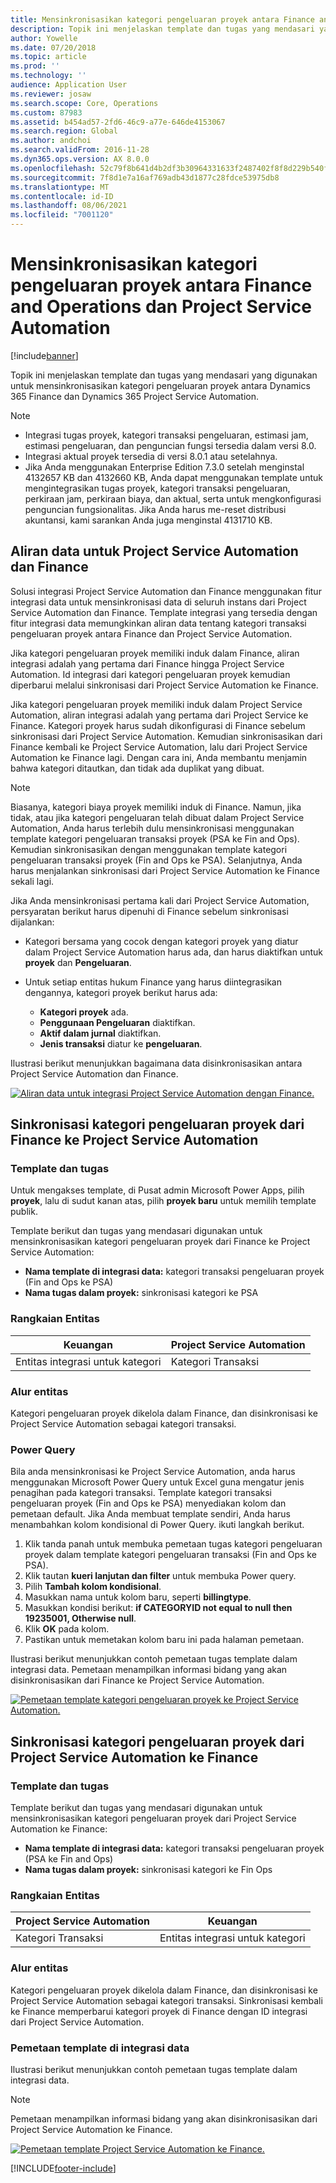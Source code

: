 ```yaml
---
title: Mensinkronisasikan kategori pengeluaran proyek antara Finance and Operations dan Project Service Automation
description: Topik ini menjelaskan template dan tugas yang mendasari yang digunakan untuk mensinkronisasikan kategori pengeluaran proyek antara Microsoft Dynamics 365 Finance dan Dynamics 365 Project Service Automation.
author: Yowelle
ms.date: 07/20/2018
ms.topic: article
ms.prod: ''
ms.technology: ''
audience: Application User
ms.reviewer: josaw
ms.search.scope: Core, Operations
ms.custom: 87983
ms.assetid: b454ad57-2fd6-46c9-a77e-646de4153067
ms.search.region: Global
ms.author: andchoi
ms.search.validFrom: 2016-11-28
ms.dyn365.ops.version: AX 8.0.0
ms.openlocfilehash: 52c79f8b641d4b2df3b30964331633f2487402f8f8d229b540f9544c0f848557
ms.sourcegitcommit: 7f8d1e7a16af769adb43d1877c28fdce53975db8
ms.translationtype: MT
ms.contentlocale: id-ID
ms.lasthandoff: 08/06/2021
ms.locfileid: "7001120"
---
```

# <a name="synchronize-project-expense-categories-between-finance-and-operations-and-project-service-automation"></a>Mensinkronisasikan kategori pengeluaran proyek antara Finance and Operations dan Project Service Automation

[!include[banner](../includes/banner.md)]

Topik ini menjelaskan template dan tugas yang mendasari yang digunakan untuk mensinkronisasikan kategori pengeluaran proyek antara Dynamics 365 Finance dan Dynamics 365 Project Service Automation.

> [!NOTE]
> - Integrasi tugas proyek, kategori transaksi pengeluaran, estimasi jam, estimasi pengeluaran, dan penguncian fungsi tersedia dalam versi 8.0.
> - Integrasi aktual proyek tersedia di versi 8.0.1 atau setelahnya.
> - Jika Anda menggunakan Enterprise Edition 7.3.0 setelah menginstal 4132657 KB dan 4132660 KB, Anda dapat menggunakan template untuk mengintegrasikan tugas proyek, kategori transaksi pengeluaran, perkiraan jam, perkiraan biaya, dan aktual, serta untuk mengkonfigurasi penguncian fungsionalitas. Jika Anda harus me-reset distribusi akuntansi, kami sarankan Anda juga menginstal 4131710 KB.

## <a name="data-flow-for-project-service-automation-and-finance"></a>Aliran data untuk Project Service Automation dan Finance

Solusi integrasi Project Service Automation dan Finance menggunakan fitur integrasi data untuk mensinkronisasi data di seluruh instans dari Project Service Automation dan Finance. Template integrasi yang tersedia dengan fitur integrasi data memungkinkan aliran data tentang kategori transaksi pengeluaran proyek antara Finance dan Project Service Automation.

Jika kategori pengeluaran proyek memiliki induk dalam Finance, aliran integrasi adalah yang pertama dari Finance hingga Project Service Automation. Id integrasi dari kategori pengeluaran proyek kemudian diperbarui melalui sinkronisasi dari Project Service Automation ke Finance.

Jika kategori pengeluaran proyek memiliki induk dalam Project Service Automation, aliran integrasi adalah yang pertama dari Project Service ke Finance. Kategori proyek harus sudah dikonfigurasi di Finance sebelum sinkronisasi dari Project Service Automation. Kemudian sinkronisasikan dari Finance kembali ke Project Service Automation, lalu dari Project Service Automation ke Finance lagi. Dengan cara ini, Anda membantu menjamin bahwa kategori ditautkan, dan tidak ada duplikat yang dibuat.

> [!NOTE]
> Biasanya, kategori biaya proyek memiliki induk di Finance. Namun, jika tidak, atau jika kategori pengeluaran telah dibuat dalam Project Service Automation, Anda harus terlebih dulu mensinkronisasi menggunakan template kategori pengeluaran transaksi proyek (PSA ke Fin and Ops). Kemudian sinkronisasikan dengan menggunakan template kategori pengeluaran transaksi proyek (Fin and Ops ke PSA). Selanjutnya, Anda harus menjalankan sinkronisasi dari Project Service Automation ke Finance sekali lagi.
>
> Jika Anda mensinkronisasi pertama kali dari Project Service Automation, persyaratan berikut harus dipenuhi di Finance sebelum sinkronisasi dijalankan:
>
> - Kategori bersama yang cocok dengan kategori proyek yang diatur dalam Project Service Automation harus ada, dan harus diaktifkan untuk **proyek** dan **Pengeluaran**.
> - Untuk setiap entitas hukum Finance yang harus diintegrasikan dengannya, kategori proyek berikut harus ada:
>
>     - **Kategori proyek** ada. 
>     - **Penggunaan Pengeluaran** diaktifkan.
>     - **Aktif dalam jurnal** diaktifkan.
>     - **Jenis transaksi** diatur ke **pengeluaran**.

Ilustrasi berikut menunjukkan bagaimana data disinkronisasikan antara Project Service Automation dan Finance.

[![Aliran data untuk integrasi Project Service Automation dengan Finance.](./media/ProjectExpenseCategoriesFlow.png)](./media/ProjectExpenseCategoriesFlow.png)

## <a name="project-expense-category-synchronization-from-finance-to-project-service-automation"></a>Sinkronisasi kategori pengeluaran proyek dari Finance ke Project Service Automation

### <a name="template-and-task"></a>Template dan tugas

Untuk mengakses template, di Pusat admin Microsoft Power Apps, pilih **proyek**, lalu di sudut kanan atas, pilih **proyek baru** untuk memilih template publik.

Template berikut dan tugas yang mendasari digunakan untuk mensinkronisasikan kategori pengeluaran proyek dari Finance ke Project Service Automation:

- **Nama template di integrasi data:** kategori transaksi pengeluaran proyek (Fin and Ops ke PSA)
- **Nama tugas dalam proyek:** sinkronisasi kategori ke PSA

### <a name="entity-set"></a>Rangkaian Entitas

| Keuangan                           | Project Service Automation |
|-----------------------------------|----------------------------|
| Entitas integrasi untuk kategori | Kategori Transaksi     |

### <a name="entity-flow"></a>Alur entitas

Kategori pengeluaran proyek dikelola dalam Finance, dan disinkronisasi ke Project Service Automation sebagai kategori transaksi.

### <a name="power-query"></a>Power Query

Bila anda mensinkronisasi ke Project Service Automation, anda harus menggunakan Microsoft Power Query untuk Excel guna mengatur jenis penagihan pada kategori transaksi. Template kategori transaksi pengeluaran proyek (Fin and Ops ke PSA) menyediakan kolom dan pemetaan default. Jika Anda membuat template sendiri, Anda harus menambahkan kolom kondisional di Power Query. ikuti langkah berikut.

1. Klik tanda panah untuk membuka pemetaan tugas kategori pengeluaran proyek dalam template kategori pengeluaran transaksi (Fin and Ops ke PSA).
2. Klik tautan **kueri lanjutan dan filter** untuk membuka Power query.
2. Pilih **Tambah kolom kondisional**.
3. Masukkan nama untuk kolom baru, seperti **billingtype**.
4. Masukkan kondisi berikut: **if CATEGORYID not equal to null then 19235001, Otherwise null**.
5. Klik **OK** pada kolom.
6. Pastikan untuk memetakan kolom baru ini pada halaman pemetaan.

Ilustrasi berikut menunjukkan contoh pemetaan tugas template dalam integrasi data. Pemetaan menampilkan informasi bidang yang akan disinkronisasikan dari Finance ke Project Service Automation.

[![Pemetaan template kategori pengeluaran proyek ke Project Service Automation.](./media/ProjectExpenseCategoriesToPSAMapping.jpg)](./media/ProjectExpenseCategoriesToPSAMapping.jpg)

## <a name="project-expense-category-synchronization-from-project-service-automation-to-finance"></a>Sinkronisasi kategori pengeluaran proyek dari Project Service Automation ke Finance

### <a name="template-and-task"></a>Template dan tugas

Template berikut dan tugas yang mendasari digunakan untuk mensinkronisasikan kategori pengeluaran proyek dari Project Service Automation ke Finance:

- **Nama template di integrasi data:** kategori transaksi pengeluaran proyek (PSA ke Fin and Ops)
- **Nama tugas dalam proyek:** sinkronisasi kategori ke Fin Ops

### <a name="entity-set"></a>Rangkaian Entitas

| Project Service Automation | Keuangan                           |
|----------------------------|-----------------------------------|
| Kategori Transaksi     | Entitas integrasi untuk kategori |

### <a name="entity-flow"></a>Alur entitas

Kategori pengeluaran proyek dikelola dalam Finance, dan disinkronisasi ke Project Service Automation sebagai kategori transaksi. Sinkronisasi kembali ke Finance memperbarui kategori proyek di Finance dengan ID integrasi dari Project Service Automation.

### <a name="template-mapping-in-data-integration"></a>Pemetaan template di integrasi data

Ilustrasi berikut menunjukkan contoh pemetaan tugas template dalam integrasi data.

> [!NOTE]
> Pemetaan menampilkan informasi bidang yang akan disinkronisasikan dari Project Service Automation ke Finance.

[![Pemetaan template Project Service Automation ke Finance.](./media/ProjectExpenseCategoriesToFinOpsMapping.jpg)](./media/ProjectExpenseCategoriesToFinOpsMapping.jpg)


[!INCLUDE[footer-include](../includes/footer-banner.md)]